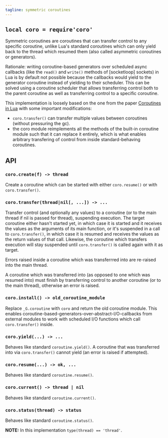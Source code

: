 ```yaml
---
tagline: symmetric coroutines
---
```


## `local coro = require'coro'`

Symmetric coroutines are coroutines that can transfer control to any specific
coroutine, unlike Lua's standard coroutines which can only yield back to the
thread which resumed them (also called asymmetric coroutines or generators).

Rationale: writing coroutine-based generators over scheduled async callbacks
(like the `read()` and `write()` methods of [socketloop] sockets) in Lua is
by default not possible because the callbacks would yield to the generator
coroutine instead of yielding to their scheduler. This can be solved using
a coroutine scheduler that allows transferring control both to the parent
coroutine as well as transferring control to a specific coroutine.

This implementation is loosely based on the one from the paper
[Coroutines in Lua](http://www.inf.puc-rio.br/~roberto/docs/corosblp.pdf)
with some important modifications:

 * `coro.transfer()` can transfer multiple values between coroutines
 (without pressuring the gc).
 * the coro module reimplements all the methods of the built-in coroutine
 module such that it can replace it entirely, which is what enables arbitrary
 transfering of control from inside standard-behaving coroutines.

## API

### `coro.create(f) -> thread`

Create a coroutine which can be started with either `coro.resume()` or
with `coro.transfer()`.

### `coro.transfer(thread|nil[, ...]) -> ...`

Transfer control (and optionally any values) to a coroutine (or to the main
thread if nil is passed for thread), suspending execution. The target
coroutine either hasn't started yet, in which case it is started and it
receives the values as the arguments of its main function, or it's suspended
in a call to `coro.transfer()`, in which case it is resumed and receives the
values as the return values of that call. Likewise, the coroutine which
transfers execution will stay suspended until `coro.transfer()` is called
again with it as target.

Errors raised inside a coroutine which was transferrred into are re-raised
into the main thread.

A coroutine which was transferred into (as opposed to one which was
resumed into) must finish by transferring control to another coroutine
(or to the main thread), otherwise an error is raised.

### `coro.install() -> old_coroutine_module`

Replace `_G.coroutine` with `coro` and return the old coroutine module.
This enables coroutine-based-generators-over-abstract-I/O-callbacks
from external modules to work with scheduled I/O functions which call
`coro.transfer()` inside.

### `coro.yield(...) -> ...`

Behaves like standard `coroutine.yield()`. A coroutine that was transferred
into via `coro.transfer()` cannot yield (an error is raised if attempted).

### `coro.resume(...) -> ok, ...`

Behaves like standard `coroutine.resume()`.

### `coro.current() -> thread | nil`

Behaves like standard `coroutine.current()`.

### `coro.status(thread) -> status`

Behaves like standard `coroutine.status()`.

__NOTE:__ In this implementation `type(thread) == 'thread'`.
